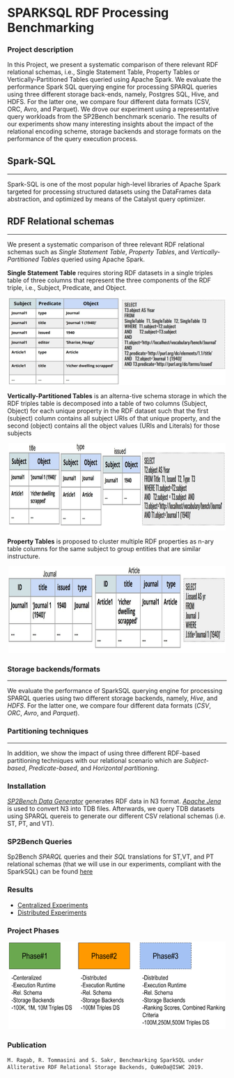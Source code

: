 # SPARKSQL RDF Processing Benchmarking
### Project description
In this Project, we present a systematic comparison of there relevant RDF relational schemas, i.e., Single Statement Table, Property Tables or Vertically-Partitioned Tables queried using Apache Spark. We evaluate the performance Spark SQL querying engine for processing SPARQL queries using three different storage back-ends, namely, Postgres SQL, Hive, and HDFS. For the latter one, we compare four different data formats (CSV, ORC, Avro, and Parquet). We drove our experiment using a representative query workloads from the SP2Bench benchmark scenario. The results of our experiments show many interesting insights about the impact of the relational encoding scheme, storage backends and storage formats on the performance of the query execution process.

## Spark-SQL
-----
Spark-SQL is one of the most popular high-level libraries of Apache Spark targeted for processing structured datasets using the DataFrames data abstraction, and optimized by means of the Catalyst query optimizer.

## RDF Relational schemas
-----
We present a systematic comparison of three relevant RDF relational schemas such as _Single Statement Table_, _Property Tables_, and _Vertically-Partitioned Tables_  queried using Apache Spark. 


**Single Statement Table** requires  storing RDF datasets in a single triples table of three columns that represent the three components of the RDF triple, i.e., Subject, Predicate, and Object.

<p align="center"><img src="images/st.JPG" alt="spark" width="500" height="200"></p>

**Vertically-Partitioned Tables** is an alterna-tive schema storage in which the RDF triples table is decomposed into a table of two columns (Subject, Object) for each unique property  in  the  RDF  dataset  such  that  the  first  (subject) column contains all subject URIs of that unique property, and the second (object) contains all the object values (URIs and Literals) for those subjects

<p align="center"><img src="images/vt.JPG" alt="spark" width="500" height="200"></p>

**Property Tables** is proposed to cluster multiple RDF properties as n-ary table columns for the same subject to group entities that are similar instructure.

<p align="center"><img src="images/pt.JPG" alt="spark" width="500" height="200"></p>


### Storage backends/formats
-----
We evaluate the performance of SparkSQL querying engine for processing SPARQL queries using two different storage backends, namely, _Hive_, and _HDFS_. For the latter one, we compare four different data formats (_CSV_, _ORC_, _Avro_, and _Parquet_). 

### Partitioning techniques
-----
In addition, we show the impact of using three different RDF-based partitioning techniques with our relational scenario which are _Subject-based_, _Predicate-based_, and _Horizontal partitioning_. 

### Installation

_[SP2Bench Data Generator](http://dbis.informatik.uni-freiburg.de/index.php?project=SP2B/download.php)_ generates RDF data in N3 format. _[Apache Jena](https://jena.apache.org/download/)_ is used to convert N3 into TDB files. Afterwards, we query TDB datasets using SPARQL quereis to generate our different CSV relational schemas (i.e. ST, PT, and VT).

### SP2Bench Queries
Sp2Bench  _SPARQL_ queries and their _SQL_ translations for ST,VT, and PT relational schemas (that we will use in our experiments, compliant with the SparkSQL) can be found [here](http://dbis.informatik.uni-freiburg.de/index.php?project=SP2B/translations.html)


### Results
  * [Centralized Experiments](https://github.io/DataSystemsGroupUT/SPARKSQLRDFBenchmarking/docs/ResultsCenteralized)
  * [Distributed Experiments](https://datasystemsgrouput.github.io/AutoMLMicroAnalysis/results#impact-of-ensembling)
  

### Project Phases

<p align="center"><img src="images/SparkSQLRDFBenchPhases.png" alt="spark" width="500" height="200"> </p>

### Publication

    M. Ragab, R. Tommasini and S. Sakr, Benchmarking SparkSQL under Alliterative RDF Relational Storage Backends, QuWeDa@ISWC 2019.

